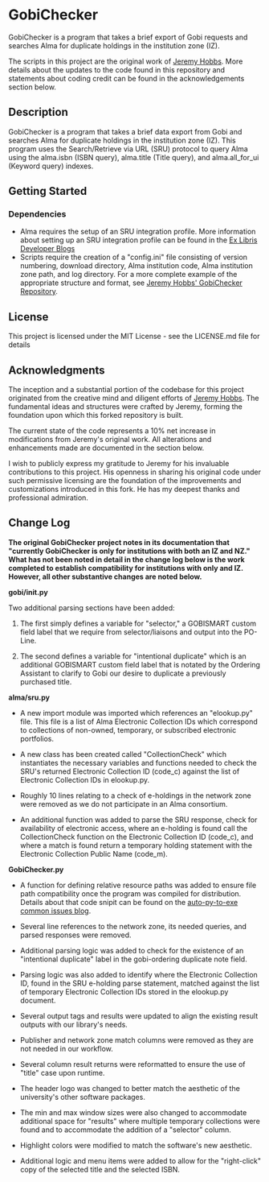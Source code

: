 # GobiChecker

GobiChecker is a program that takes a brief export of Gobi requests and searches Alma for duplicate holdings in the institution zone (IZ).

The scripts in this project are the original work of [Jeremy Hobbs](https://github.com/MrJeremyHobbs). More details about the updates to the code found in this repository and statements about coding credit can be found in the acknowledgements section below. 

## Description
GobiChecker is a program that takes a brief data export from Gobi and searches Alma for duplicate holdings in the institution zone (IZ). This program uses the Search/Retrieve via URL (SRU) protocol to query Alma using the alma.isbn (ISBN query), alma.title (Title query), and alma.all_for_ui (Keyword query) indexes. 

## Getting Started

### Dependencies

* Alma requires the setup of an SRU integration profile. More information about setting up an SRU integration profile can be found in the [Ex Libris Developer Blogs](https://developers.exlibrisgroup.com/blog/how-to-configure-sru-and-structure-sru-retrieval-queries/)
* Scripts require the creation of a "config.ini" file consisting of version numbering, download directory, Alma institution code, Alma institution zone path, and log directory. For a more complete example of the appropriate structure and format, see [Jeremy Hobbs' GobiChecker Repository](https://github.com/MrJeremyHobbs/GobiChecker).

## License

This project is licensed under the MIT License - see the LICENSE.md file for details

## Acknowledgments

The inception and a substantial portion of the codebase for this project originated from the creative mind and diligent efforts of [Jeremy Hobbs](https://github.com/MrJeremyHobbs). The fundamental ideas and structures were crafted by Jeremy, forming the foundation upon which this forked repository is built.

The current state of the code represents a 10% net increase in modifications from Jeremy's original work. All alterations and enhancements made are documented in the section below.

I wish to publicly express my gratitude to Jeremy for his invaluable contributions to this project. His openness in sharing his original code under such permissive licensing are the foundation of the improvements and customizations introduced in this fork. He has my deepest thanks and professional admiration.

## Change Log

**The original GobiChecker project notes in its documentation that "currently GobiChecker is only for institutions with both an IZ and NZ." What has not been noted in detail in the change log below is the work completed to establish compatibility for institutions with only and IZ. However, all other substantive changes are noted below.**

**gobi/__init__.py**

Two additional parsing sections have been added:

1. The first simply defines a variable for "selector," a GOBISMART custom field label that we require from selector/liaisons and output into the PO-Line.

2. The second defines a variable for "intentional duplicate" which is an additional GOBISMART custom field label that is notated by the Ordering Assistant to clarify to Gobi our desire to duplicate a previously purchased title.

**alma/sru.py**

* A new import module was imported which references an "elookup.py" file. This file is a list of Alma Electronic Collection IDs which correspond to collections of non-owned, temporary, or subscribed electronic portfolios.

* A new class has been created called "CollectionCheck" which instantiates the necessary variables and functions needed to check the SRU's returned Electronic Collection ID (code_c) against the list of Electronic Collection IDs in elookup.py.

* Roughly 10 lines relating to a check of e-holdings in the network zone were removed as we do not participate in an Alma consortium. 

* An additional function was added to parse the SRU response, check for availability of electronic access, where an e-holding is found call the CollectionCheck function on the Electronic Collection ID (code_c), and where a match is found return a temporary holding statement with the Electronic Collection Public Name (code_m).

**GobiChecker.py**

* A function for defining relative resource paths was added to ensure file path compatibility once the program was compiled for distribution. Details about that code snipit can be found on the [auto-py-to-exe common issues blog](https://nitratine.net/blog/post/issues-when-using-auto-py-to-exe/).

* Several line references to the network zone, its needed queries, and parsed responses were removed.

* Additional parsing logic was added to check for the existence of an "intentional duplicate" label in the gobi-ordering duplicate note field.

* Parsing logic was also added to identify where the Electronic Collection ID, found in the SRU e-holding parse statement, matched against the list of temporary Electronic Collection IDs stored in the elookup.py document.

* Several output tags and results were updated to align the existing result outputs with our library's needs.

* Publisher and network zone match columns were removed as they are not needed in our workflow.

* Several column result returns were reformatted to ensure the use of "title" case upon runtime.

* The header logo was changed to better match the aesthetic of the university's other software packages.

* The min and max window sizes were also changed to accommodate additional space for "results" where multiple temporary collections were found and to accommodate the addition of a "selector" column.

* Highlight colors were modified to match the software's new aesthetic.

* Additional logic and menu items were added to allow for the "right-click" copy of the selected title and the selected ISBN.